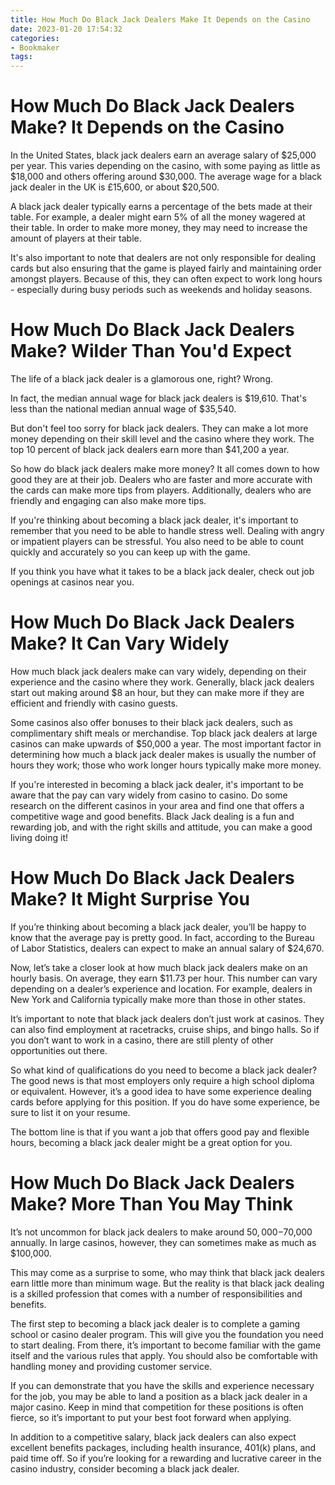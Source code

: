 ```yaml
---
title: How Much Do Black Jack Dealers Make It Depends on the Casino
date: 2023-01-20 17:54:32
categories:
- Bookmaker
tags:
---
```



#  How Much Do Black Jack Dealers Make? It Depends on the Casino

In the United States, black jack dealers earn an average salary of $25,000 per year. This varies depending on the casino, with some paying as little as $18,000 and others offering around $30,000. The average wage for a black jack dealer in the UK is £15,600, or about $20,500. 

A black jack dealer typically earns a percentage of the bets made at their table. For example, a dealer might earn 5% of all the money wagered at their table. In order to make more money, they may need to increase the amount of players at their table. 

It's also important to note that dealers are not only responsible for dealing cards but also ensuring that the game is played fairly and maintaining order amongst players. Because of this, they can often expect to work long hours - especially during busy periods such as weekends and holiday seasons.

#  How Much Do Black Jack Dealers Make? Wilder Than You'd Expect

The life of a black jack dealer is a glamorous one, right? Wrong.

In fact, the median annual wage for black jack dealers is $19,610. That's less than the national median annual wage of $35,540.

But don't feel too sorry for black jack dealers. They can make a lot more money depending on their skill level and the casino where they work. The top 10 percent of black jack dealers earn more than $41,200 a year.

So how do black jack dealers make more money? It all comes down to how good they are at their job. Dealers who are faster and more accurate with the cards can make more tips from players. Additionally, dealers who are friendly and engaging can also make more tips.

If you're thinking about becoming a black jack dealer, it's important to remember that you need to be able to handle stress well. Dealing with angry or impatient players can be stressful. You also need to be able to count quickly and accurately so you can keep up with the game.

If you think you have what it takes to be a black jack dealer, check out job openings at casinos near you.

#  How Much Do Black Jack Dealers Make? It Can Vary Widely

How much black jack dealers make can vary widely, depending on their experience and the casino where they work. Generally, black jack dealers start out making around $8 an hour, but they can make more if they are efficient and friendly with casino guests. 

Some casinos also offer bonuses to their black jack dealers, such as complimentary shift meals or merchandise. Top black jack dealers at large casinos can make upwards of $50,000 a year. The most important factor in determining how much a black jack dealer makes is usually the number of hours they work; those who work longer hours typically make more money. 

If you're interested in becoming a black jack dealer, it's important to be aware that the pay can vary widely from casino to casino. Do some research on the different casinos in your area and find one that offers a competitive wage and good benefits. Black Jack dealing is a fun and rewarding job, and with the right skills and attitude, you can make a good living doing it!

#  How Much Do Black Jack Dealers Make? It Might Surprise You

If you’re thinking about becoming a black jack dealer, you’ll be happy to know that the average pay is pretty good. In fact, according to the Bureau of Labor Statistics, dealers can expect to make an annual salary of $24,670.

Now, let’s take a closer look at how much black jack dealers make on an hourly basis. On average, they earn $11.73 per hour. This number can vary depending on a dealer’s experience and location. For example, dealers in New York and California typically make more than those in other states.

It’s important to note that black jack dealers don’t just work at casinos. They can also find employment at racetracks, cruise ships, and bingo halls. So if you don’t want to work in a casino, there are still plenty of other opportunities out there.

So what kind of qualifications do you need to become a black jack dealer? The good news is that most employers only require a high school diploma or equivalent. However, it’s a good idea to have some experience dealing cards before applying for this position. If you do have some experience, be sure to list it on your resume.

The bottom line is that if you want a job that offers good pay and flexible hours, becoming a black jack dealer might be a great option for you.

#  How Much Do Black Jack Dealers Make? More Than You May Think

It’s not uncommon for black jack dealers to make around $50,000-$70,000 annually. In large casinos, however, they can sometimes make as much as $100,000.

This may come as a surprise to some, who may think that black jack dealers earn little more than minimum wage. But the reality is that black jack dealing is a skilled profession that comes with a number of responsibilities and benefits.

The first step to becoming a black jack dealer is to complete a gaming school or casino dealer program. This will give you the foundation you need to start dealing. From there, it’s important to become familiar with the game itself and the various rules that apply. You should also be comfortable with handling money and providing customer service.

If you can demonstrate that you have the skills and experience necessary for the job, you may be able to land a position as a black jack dealer in a major casino. Keep in mind that competition for these positions is often fierce, so it’s important to put your best foot forward when applying.

In addition to a competitive salary, black jack dealers can also expect excellent benefits packages, including health insurance, 401(k) plans, and paid time off. So if you’re looking for a rewarding and lucrative career in the casino industry, consider becoming a black jack dealer.